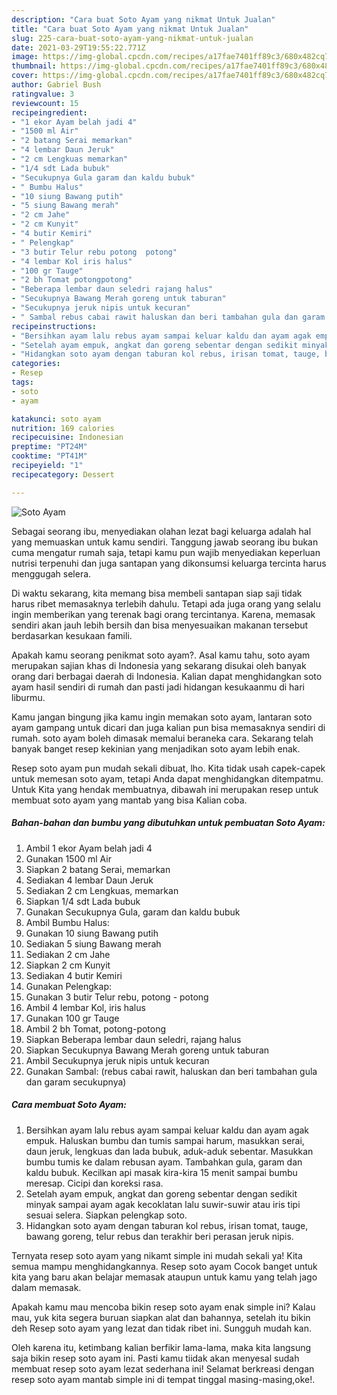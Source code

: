 ```yaml
---
description: "Cara buat Soto Ayam yang nikmat Untuk Jualan"
title: "Cara buat Soto Ayam yang nikmat Untuk Jualan"
slug: 225-cara-buat-soto-ayam-yang-nikmat-untuk-jualan
date: 2021-03-29T19:55:22.771Z
image: https://img-global.cpcdn.com/recipes/a17fae7401ff89c3/680x482cq70/soto-ayam-foto-resep-utama.jpg
thumbnail: https://img-global.cpcdn.com/recipes/a17fae7401ff89c3/680x482cq70/soto-ayam-foto-resep-utama.jpg
cover: https://img-global.cpcdn.com/recipes/a17fae7401ff89c3/680x482cq70/soto-ayam-foto-resep-utama.jpg
author: Gabriel Bush
ratingvalue: 3
reviewcount: 15
recipeingredient:
- "1 ekor Ayam belah jadi 4"
- "1500 ml Air"
- "2 batang Serai memarkan"
- "4 lembar Daun Jeruk"
- "2 cm Lengkuas memarkan"
- "1/4 sdt Lada bubuk"
- "Secukupnya Gula garam dan kaldu bubuk"
- " Bumbu Halus"
- "10 siung Bawang putih"
- "5 siung Bawang merah"
- "2 cm Jahe"
- "2 cm Kunyit"
- "4 butir Kemiri"
- " Pelengkap"
- "3 butir Telur rebu potong  potong"
- "4 lembar Kol iris halus"
- "100 gr Tauge"
- "2 bh Tomat potongpotong"
- "Beberapa lembar daun seledri rajang halus"
- "Secukupnya Bawang Merah goreng untuk taburan"
- "Secukupnya jeruk nipis untuk kecuran"
- " Sambal rebus cabai rawit haluskan dan beri tambahan gula dan garam secukupnya"
recipeinstructions:
- "Bersihkan ayam lalu rebus ayam sampai keluar kaldu dan ayam agak empuk. Haluskan bumbu dan tumis sampai harum, masukkan serai, daun jeruk, lengkuas dan lada bubuk, aduk-aduk sebentar. Masukkan bumbu tumis ke dalam rebusan ayam. Tambahkan gula, garam dan kaldu bubuk. Kecilkan api masak kira-kira 15 menit sampai bumbu meresap. Cicipi dan koreksi rasa."
- "Setelah ayam empuk, angkat dan goreng sebentar dengan sedikit minyak sampai ayam agak kecoklatan lalu suwir-suwir atau iris tipi sesuai selera. Siapkan pelengkap soto."
- "Hidangkan soto ayam dengan taburan kol rebus, irisan tomat, tauge, bawang goreng, telur rebus dan terakhir beri perasan jeruk nipis."
categories:
- Resep
tags:
- soto
- ayam

katakunci: soto ayam 
nutrition: 169 calories
recipecuisine: Indonesian
preptime: "PT24M"
cooktime: "PT41M"
recipeyield: "1"
recipecategory: Dessert

---
```



![Soto Ayam](https://img-global.cpcdn.com/recipes/a17fae7401ff89c3/680x482cq70/soto-ayam-foto-resep-utama.jpg)

Sebagai seorang ibu, menyediakan olahan lezat bagi keluarga adalah hal yang memuaskan untuk kamu sendiri. Tanggung jawab seorang ibu bukan cuma mengatur rumah saja, tetapi kamu pun wajib menyediakan keperluan nutrisi terpenuhi dan juga santapan yang dikonsumsi keluarga tercinta harus menggugah selera.

Di waktu  sekarang, kita memang bisa membeli santapan siap saji tidak harus ribet memasaknya terlebih dahulu. Tetapi ada juga orang yang selalu ingin memberikan yang terenak bagi orang tercintanya. Karena, memasak sendiri akan jauh lebih bersih dan bisa menyesuaikan makanan tersebut berdasarkan kesukaan famili. 



Apakah kamu seorang penikmat soto ayam?. Asal kamu tahu, soto ayam merupakan sajian khas di Indonesia yang sekarang disukai oleh banyak orang dari berbagai daerah di Indonesia. Kalian dapat menghidangkan soto ayam hasil sendiri di rumah dan pasti jadi hidangan kesukaanmu di hari liburmu.

Kamu jangan bingung jika kamu ingin memakan soto ayam, lantaran soto ayam gampang untuk dicari dan juga kalian pun bisa memasaknya sendiri di rumah. soto ayam boleh dimasak memalui beraneka cara. Sekarang telah banyak banget resep kekinian yang menjadikan soto ayam lebih enak.

Resep soto ayam pun mudah sekali dibuat, lho. Kita tidak usah capek-capek untuk memesan soto ayam, tetapi Anda dapat menghidangkan ditempatmu. Untuk Kita yang hendak membuatnya, dibawah ini merupakan resep untuk membuat soto ayam yang mantab yang bisa Kalian coba.

<!--inarticleads1-->

##### Bahan-bahan dan bumbu yang dibutuhkan untuk pembuatan Soto Ayam:

1. Ambil 1 ekor Ayam belah jadi 4
1. Gunakan 1500 ml Air
1. Siapkan 2 batang Serai, memarkan
1. Sediakan 4 lembar Daun Jeruk
1. Sediakan 2 cm Lengkuas, memarkan
1. Siapkan 1/4 sdt Lada bubuk
1. Gunakan Secukupnya Gula, garam dan kaldu bubuk
1. Ambil  Bumbu Halus:
1. Gunakan 10 siung Bawang putih
1. Sediakan 5 siung Bawang merah
1. Sediakan 2 cm Jahe
1. Siapkan 2 cm Kunyit
1. Sediakan 4 butir Kemiri
1. Gunakan  Pelengkap:
1. Gunakan 3 butir Telur rebu, potong - potong
1. Ambil 4 lembar Kol, iris halus
1. Gunakan 100 gr Tauge
1. Ambil 2 bh Tomat, potong-potong
1. Siapkan Beberapa lembar daun seledri, rajang halus
1. Siapkan Secukupnya Bawang Merah goreng untuk taburan
1. Ambil Secukupnya jeruk nipis untuk kecuran
1. Gunakan  Sambal: (rebus cabai rawit, haluskan dan beri tambahan gula dan garam secukupnya)




<!--inarticleads2-->

##### Cara membuat Soto Ayam:

1. Bersihkan ayam lalu rebus ayam sampai keluar kaldu dan ayam agak empuk. Haluskan bumbu dan tumis sampai harum, masukkan serai, daun jeruk, lengkuas dan lada bubuk, aduk-aduk sebentar. Masukkan bumbu tumis ke dalam rebusan ayam. Tambahkan gula, garam dan kaldu bubuk. Kecilkan api masak kira-kira 15 menit sampai bumbu meresap. Cicipi dan koreksi rasa.
1. Setelah ayam empuk, angkat dan goreng sebentar dengan sedikit minyak sampai ayam agak kecoklatan lalu suwir-suwir atau iris tipi sesuai selera. Siapkan pelengkap soto.
1. Hidangkan soto ayam dengan taburan kol rebus, irisan tomat, tauge, bawang goreng, telur rebus dan terakhir beri perasan jeruk nipis.




Ternyata resep soto ayam yang nikamt simple ini mudah sekali ya! Kita semua mampu menghidangkannya. Resep soto ayam Cocok banget untuk kita yang baru akan belajar memasak ataupun untuk kamu yang telah jago dalam memasak.

Apakah kamu mau mencoba bikin resep soto ayam enak simple ini? Kalau mau, yuk kita segera buruan siapkan alat dan bahannya, setelah itu bikin deh Resep soto ayam yang lezat dan tidak ribet ini. Sungguh mudah kan. 

Oleh karena itu, ketimbang kalian berfikir lama-lama, maka kita langsung saja bikin resep soto ayam ini. Pasti kamu tiidak akan menyesal sudah membuat resep soto ayam lezat sederhana ini! Selamat berkreasi dengan resep soto ayam mantab simple ini di tempat tinggal masing-masing,oke!.

